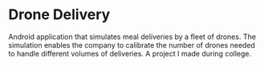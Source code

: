 # Drone Delivery
Android application that simulates meal deliveries by a fleet of drones.  The simulation enables the company to calibrate the number of drones needed to handle different volumes of deliveries. A project I made during college.
